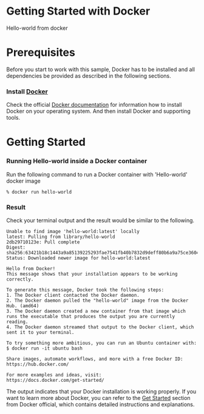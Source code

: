 # Getting Started with Docker
Hello-world from docker


# Prerequisites
Before you start to work with this sample, Docker has to be installed and all dependencies be provided as described in the following sections.

### Install [Docker](https://www.docker.com/)
Check the official [Docker documentation](https://docs.docker.com/engine/) for information how to install Docker on your operating system. And then install Docker and supporting tools.

# Getting Started

### Running Hello-world inside a Docker container

Run the following command to run a Docker container with  'Hello-world' docker image

    % docker run hello-world

### Result

Check your terminal output and the result would be similar to the following.

    Unable to find image 'hello-world:latest' locally
    latest: Pulling from library/hello-world
    2db29710123e: Pull complete 
    Digest: sha256:63421b18c1443a9a85139225293fae7541fb40b7832d9deff80b6a9a75ce3604
    Status: Downloaded newer image for hello-world:latest

    Hello from Docker!
    This message shows that your installation appears to be working correctly.

    To generate this message, Docker took the following steps:
    1. The Docker client contacted the Docker daemon.
    2. The Docker daemon pulled the "hello-world" image from the Docker Hub. (amd64)
    3. The Docker daemon created a new container from that image which runs the executable that produces the output you are currently reading.
    4. The Docker daemon streamed that output to the Docker client, which sent it to your terminal.

    To try something more ambitious, you can run an Ubuntu container with:
    $ docker run -it ubuntu bash

    Share images, automate workflows, and more with a free Docker ID:
    https://hub.docker.com/

    For more examples and ideas, visit:
    https://docs.docker.com/get-started/


The output indicates that your Docker installation is working properly. If you want to learn more about Docker, you can refer to the [Get Started](https://www.docker.com/get-started/) section from Docker official, which contains detailed instructions and explanations.